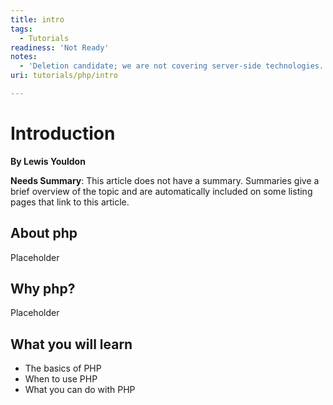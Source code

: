 ```yaml
---
title: intro
tags:
  - Tutorials
readiness: 'Not Ready'
notes:
  - 'Deletion candidate; we are not covering server-side technologies.'
uri: tutorials/php/intro

---
```

# Introduction

**By Lewis Youldon**

**Needs Summary**: This article does not have a summary. Summaries give a brief overview of the topic and are automatically included on some listing pages that link to this article.

## About php

Placeholder

## Why php?

Placeholder

## What you will learn

-   The basics of PHP
-   When to use PHP
-   What you can do with PHP

